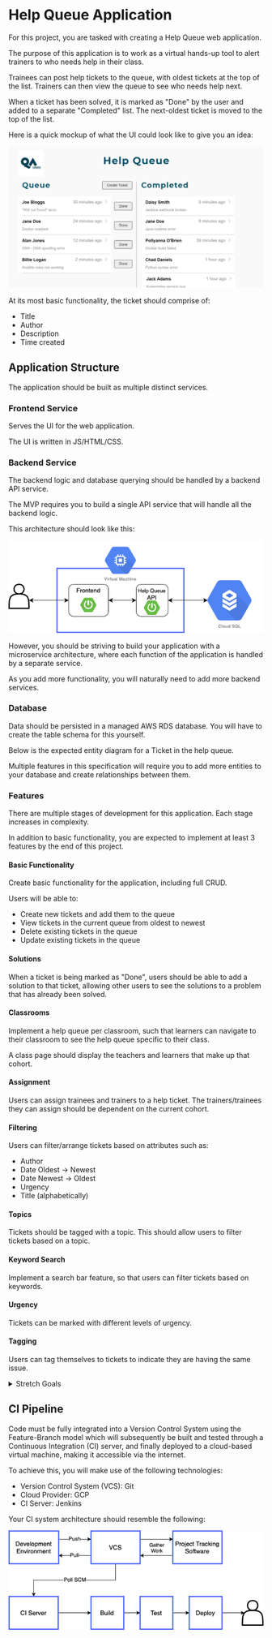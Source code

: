 # Help Queue Application 

For this project, you are tasked with creating a Help Queue web application. 

The purpose of this application is to work as a virtual hands-up tool to alert trainers to who needs help in their class. 

Trainees can post help tickets to the queue, with oldest tickets at the top of the list. Trainers can then view the queue to see who needs help next. 

When a ticket has been solved, it is marked as "Done" by the user and added to a separate "Completed" list. The next-oldest ticket is moved to the top of the list. 

Here is a quick mockup of what the UI could look like to give you an idea: 

![mockup](images/ui-mockup.png)

At its most basic functionality, the ticket should comprise of: 

- Title 
- Author 
- Description 
- Time created 

## Application Structure 

The application should be built as multiple distinct services. 

### Frontend Service 

Serves the UI for the web application. 

The UI is written in JS/HTML/CSS. 

### Backend Service 

The backend logic and database querying should be handled by a backend API service. 

The MVP requires you to build a single API service that will handle all the backend logic. 

This architecture should look like this: 

![architecture](images/component-diagram.png)

However, you should be striving to build your application with a microservice architecture, where each function of the application is handled by a separate service. 

As you add more functionality, you will naturally need to add more backend services.

### Database 

Data should be persisted in a managed AWS RDS database. You will have to create the table schema for this yourself. 

Below is the expected entity diagram for a Ticket in the help queue. 

Multiple features in this specification will require you to add more entities to your database and create relationships between them. 

### Features 

There are multiple stages of development for this application. Each stage increases in complexity. 
 
In addition to basic functionality, you are expected to implement at least 3 features by the end of this project. 

#### Basic Functionality 

Create basic functionality for the application, including full CRUD. 

Users will be able to: 
- Create new tickets and add them to the queue 
- View tickets in the current queue from oldest to newest 
- Delete existing tickets in the queue 
- Update existing tickets in the queue 

#### Solutions 

When a ticket is being marked as "Done", users should be able to add a solution to that ticket, allowing other users to see the solutions to a problem that has already been solved. 

#### Classrooms

Implement a help queue per classroom, such that learners can navigate to their classroom to see the help queue specific to their class. 

A class page should display the teachers and learners that make up that cohort. 

#### Assignment 

Users can assign trainees and trainers to a help ticket. The trainers/trainees they can assign should be dependent on the current cohort. 

#### Filtering 

Users can filter/arrange tickets based on attributes such as: 
- Author 
- Date Oldest -> Newest 
- Date Newest -> Oldest 
- Urgency 
- Title (alphabetically) 

#### Topics 

Tickets should be tagged with a topic. This should allow users to filter tickets based on a topic. 

#### Keyword Search 

Implement a search bar feature, so that users can filter tickets based on keywords. 

#### Urgency 

Tickets can be marked with different levels of urgency. 

#### Tagging 
Users can tag themselves to tickets to indicate they are having the same issue. 

<details>
<summary>
Stretch Goals
</summary>
Implement basic login functionality.

Users should only be able to: 
- Update tickets they have created 
- Delete tickets they have created 
- Mark tickets they have created as done 
- View the help queue for the cohort they are part of 

Implement two levels of privilege: trainer and trainee. 

Trainer privileges: 
- Only one who can close tickets 
- Can add answers to tickets 
- Able to update or delete any trainee's tickets 
- Can view any cohort's help queue 
Trainee privileges: 
- Cannot update or delete other trainee's tickets 
- Cannot mark a ticket as "Done" 
- Can only view their own cohort's help queue 
</details>

## CI Pipeline 

Code must be fully integrated into a Version Control System using the Feature-Branch model which will subsequently be built and tested through a Continuous Integration (CI) server, and finally deployed to a cloud-based virtual machine, making it accessible via the internet. 

To achieve this, you will make use of the following technologies:  
- Version Control System (VCS): Git  
- Cloud Provider: GCP  
- CI Server: Jenkins

Your CI system architecture should resemble the following:

![ci](images/ci-diagram.png)